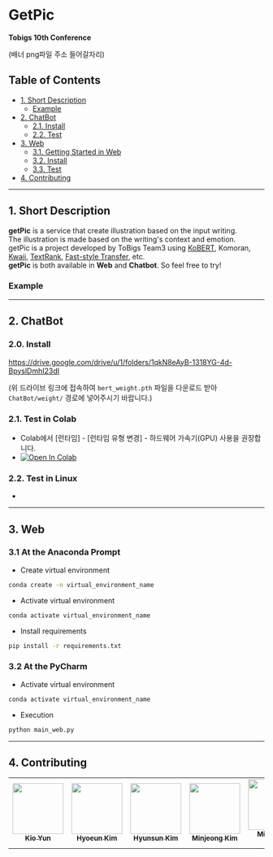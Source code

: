# GetPic
**Tobigs 10th Conference**

(배너 png파일 주소 들어갈자리)

## Table of Contents
- [1. Short Description](#1-short-description)
  - [Example](#example)
- [2. ChatBot](#2-chatbot)
  - [2.1. Install](#21-install)
  - [2.2. Test](#22-test)
- [3. Web](#3-web)
  - [3.1. Getting Started in Web](#31-getting-started-in-web)
  - [3.2. Install](#32-install)
  - [3.3. Test](#33-test)
- [4. Contributing](#4-contributing)
  

---

## 1. Short Description

**getPic** is a service that create illustration based on the input writing.
<br/>
The illustration is made based on the writing's context and emotion.
<br/>
getPic is a project developed by ToBigs Team3 using [KoBERT](https://github.com/SKTBrain/KoBERT/blob/master/README.md), Komoran, [Kwaii](https://github.com/kakao/khaiii.git), [TextRank](https://github.com/lovit/textrank/tree/master/textrank), [Fast-style Transfer](https://hoya012.github.io/blog/Fast-Style-Transfer-Tutorial/), etc.
<br/>
**getPic** is both available in **Web** and **Chatbot**.
So feel free to try!

### Example



---

  
## 2. ChatBot

### 2.0. Install

https://drive.google.com/drive/u/1/folders/1qkN8eAyB-1318YG-4d-BpyslDmhI23dI

(위 드라이브 링크에 접속하여 `bert_weight.pth` 파일을 다운로드 받아 `ChatBot/weight/` 경로에 넣어주시기 바랍니다.)

### 2.1. Test in Colab

- Colab에서 [런타임] - [런타임 유형 변경] - 하드웨어 가속기(GPU) 사용을 권장합니다.
- [![Open In Colab](https://colab.research.google.com/assets/colab-badge.svg)](https://colab.research.google.com/github/SKTBrain/KoBERT/blob/master/scripts/NSMC/naver_review_classifications_pytorch_kobert.ipynb)


### 2.2. Test in Linux
- 



---

## 3. Web

### 3.1 At the Anaconda Prompt
- Create virtual environment
```sh
conda create -n virtual_environment_name
```
- Activate virtual environment
```sh
conda activate virtual_environment_name
```
- Install requirements
```sh
pip install -r requirements.txt
```
### 3.2 At the PyCharm
- Activate virtual environment
```python
conda activate virtual_environment_name
```
- Execution
```python
python main_web.py
```
---

## 4. Contributing

<table>
  <tr>
    <td align="center"><a href="https://github.com/yunkio"><img src="https://user-images.githubusercontent.com/48192546/94985703-c4803500-0593-11eb-8912-341bf38e9fa4.jpg" width="100px;" alt=""/><br /><sub><b>Kio Yun</b></sub> </a></td>
      <td align="center"><a href="https://github.com/hyo-eun-kim"><img src="https://user-images.githubusercontent.com/48192546/94985814-a961f500-0594-11eb-81e0-ca1b0985adcf.jpg" width="100px;" alt=""/><br /><sub><b>Hyoeun Kim</b></sub> </a></td>
      <td align="center"><a href="https://github.com/KimHyunsun"><img src="https://user-images.githubusercontent.com/48192546/94985822-b0890300-0594-11eb-93a6-0d7965ea55dc.jpg" width="100px;" alt=""/><br /><sub><b>Hyunsun Kim</b></sub> </a></td>
    <td align="center"><a href="https://github.com/kmmnjng528"><img src="https://user-images.githubusercontent.com/48192546/94985889-28572d80-0595-11eb-98df-301edd4b764d.jpg" width="100px;" alt=""/><br /><sub><b>Minjeong Kim</b></sub> </a></td>
    <td align="center"><a href="https://github.com/gyeong707"><img src="https://user-images.githubusercontent.com/48192546/94985892-2db47800-0595-11eb-80dd-1f053acc0fc9.jpg" width="100px;" alt=""/><br /><sub><b>Migyeong Kang</b></sub> </a></td>
    <td align="center"><a href="https://github.com/602-go"><img src="https://user-images.githubusercontent.com/48192546/94985894-3016d200-0595-11eb-9159-5db2eb4de0c5.jpg" width="100px;" alt=""/><br /><sub><b>Yookyung Kho</b></sub> </a></td>
  </tr>
</table>

